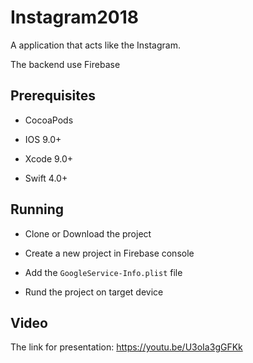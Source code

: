 # Instagram2018

A application that acts like the Instagram.

The backend use Firebase

## Prerequisites

* CocoaPods

* IOS 9.0+

* Xcode 9.0+

* Swift 4.0+

## Running

* Clone or Download the project

* Create a new project in Firebase console

* Add the ``` GoogleService-Info.plist ``` file

* Rund the project on target device

## Video

The link for presentation: https://youtu.be/U3oIa3gGFKk

